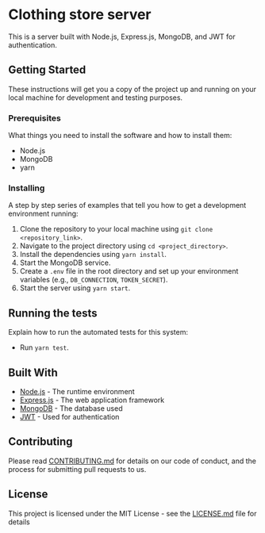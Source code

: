 # Clothing store server

This is a server built with Node.js, Express.js, MongoDB, and JWT for authentication.

## Getting Started

These instructions will get you a copy of the project up and running on your local machine for development and testing purposes.

### Prerequisites

What things you need to install the software and how to install them:

- Node.js
- MongoDB
- yarn

### Installing

A step by step series of examples that tell you how to get a development environment running:

1. Clone the repository to your local machine using `git clone <repository_link>`.
2. Navigate to the project directory using `cd <project_directory>`.
3. Install the dependencies using `yarn install`.
4. Start the MongoDB service.
5. Create a `.env` file in the root directory and set up your environment variables (e.g., `DB_CONNECTION`, `TOKEN_SECRET`).
6. Start the server using `yarn start`.

## Running the tests

Explain how to run the automated tests for this system:

- Run `yarn test`.

## Built With

- [Node.js](https://nodejs.org/) - The runtime environment
- [Express.js](https://expressjs.com/) - The web application framework
- [MongoDB](https://www.mongodb.com/) - The database used
- [JWT](https://jwt.io/) - Used for authentication

## Contributing

Please read [CONTRIBUTING.md](https://gist.github.com/PurpleBooth/b24679402957c63ec426) for details on our code of conduct, and the process for submitting pull requests to us.

## License

This project is licensed under the MIT License - see the [LICENSE.md](LICENSE.md) file for details
